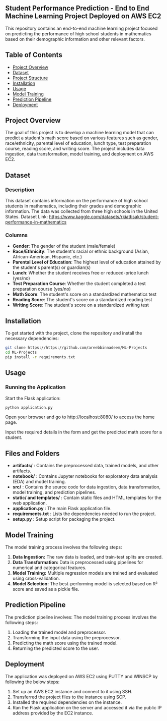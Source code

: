 ## Student Performance Prediction - End to End Machine Learning Project Deployed on AWS EC2

This repository contains an end-to-end machine learning project focused on predicting the performance of high school students in mathematics based on their demographic information and other relevant factors.

## Table of Contents
- [Project Overview](#project-overview)
- [Dataset](#dataset)
- [Project Structure](#project-structure)
- [Installation](#installation)
- [Usage](#usage)
- [Model Training](#model-training)
- [Prediction Pipeline](#prediction-pipeline)
- [Deployment](#deployment)

## Project Overview
The goal of this project is to develop a machine learning model that can predict a student's math score based on various features such as gender, race/ethnicity, parental level of education, lunch type, test preparation course, reading score, and writing score. The project includes data ingestion, data transformation, model training, and deployment on AWS EC2.

## Dataset
### Description
This dataset contains information on the performance of high school students in mathematics, including their grades and demographic information. The data was collected from three high schools in the United States.
Dataset Link: https://www.kaggle.com/datasets/rkiattisak/student-performance-in-mathematics

### Columns
- **Gender**: The gender of the student (male/female)
- **Race/Ethnicity**: The student's racial or ethnic background (Asian, African-American, Hispanic, etc.)
- **Parental Level of Education**: The highest level of education attained by the student's parent(s) or guardian(s)
- **Lunch**: Whether the student receives free or reduced-price lunch (yes/no)
- **Test Preparation Course**: Whether the student completed a test preparation course (yes/no)
- **Math Score**: The student's score on a standardized mathematics test
- **Reading Score**: The student's score on a standardized reading test
- **Writing Score**: The student's score on a standardized writing test


## Installation
To get started with the project, clone the repository and install the necessary dependencies:

```bash
git clone https://https://github.com/areebbinnadeem/ML-Projects
cd ML-Projects
pip install -r requirements.txt
```


## Usage

### Running the Application
Start the Flask application:

```bash
python application.py
```


Open your browser and go to http://localhost:8080/ to access the home page.

Input the required details in the form and get the predicted math score for a student.

## Files and Folders
- **artifacts/** : Contains the preprocessed data, trained models, and other artifacts.
- **notebook/** : Contains Jupyter notebooks for exploratory data analysis (EDA) and model training.
- **src/** : Contains the source code for data ingestion, data transformation, model training, and prediction pipelines.
- **static/ and templates/** : Contain static files and HTML templates for the web application.
- **application.py** : The main Flask application file.
- **requirements.txt** : Lists the dependencies needed to run the project.
- **setup.py** : Setup script for packaging the project.

## Model Training

The model training process involves the following steps:
1. **Data Ingestion:** The raw data is loaded, and train-test splits are created.
2. **Data Transformation:** Data is preprocessed using pipelines for numerical and categorical features.
3. **Model Training:** Multiple regression models are trained and evaluated using cross-validation.
4. **Model Selection:** The best-performing model is selected based on R² score and saved as a pickle file.

## Prediction Pipeline

The prediction pipeline involves:
The model training process involves the following steps:
1. Loading the trained model and preprocessor.
2. Transforming the input data using the preprocessor.
3. Predicting the math score using the trained model.
4. Returning the predicted score to the user.

## Deployment
The application was deployed on AWS EC2 using PUTTY and WINSCP by following the below steps:
1. Set up an AWS EC2 instance and connect to it using SSH.
2. Transferred the project files to the instance using SCP.
3. Installed the required dependencies on the instance.
4. Ran the Flask application on the server and accessed it via the public IP address provided by the EC2 instance.